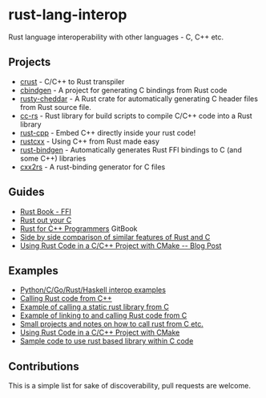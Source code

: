 # rust-lang-interop

Rust language interoperability with other languages - C, C++ etc.

## Projects

* [crust](https://github.com/NishanthSpShetty/crust) - C/C++ to Rust transpiler
* [cbindgen](https://github.com/eqrion/cbindgen) - A project for generating C bindings from Rust code
* [rusty-cheddar](https://github.com/Sean1708/rusty-cheddar) - A Rust crate for automatically generating C header files from Rust source file.
* [cc-rs](https://github.com/alexcrichton/cc-rs) - Rust library for build scripts to compile C/C++ code into a Rust library
* [rust-cpp](https://github.com/mystor/rust-cpp) - Embed C++ directly inside your rust code!
* [rustcxx](https://github.com/google/rustcxx) - Using C++ from Rust made easy
* [rust-bindgen](https://github.com/rust-lang-nursery/rust-bindgen) - Automatically generates Rust FFI bindings to C (and some C++) libraries
* [cxx2rs](https://github.com/manuels/cxx2rs) - A rust-binding generator for C files

## Guides

* [Rust Book - FFI](https://doc.rust-lang.org/book/first-edition/ffi.html)
* [Rust out your C](https://github.com/carols10cents/rust-out-your-c-talk)
* [Rust for C++ Programmers](https://github.com/aminb/rust-for-c) GitBook
* [Side by side comparison of similar features of Rust and C](https://github.com/MarcManiez/Intro-to-Rust)
* [Using Rust Code in a C/C++ Project with CMake -- Blog Post](https://blog.devolutions.net/2018/06/insider-series-using-rust-code-in-a-cc-project-with-cmake)

## Examples

* [Python/C/Go/Rust/Haskell interop examples](https://github.com/jBugman/interop)
* [Calling Rust code from C++](https://github.com/rillian/rust-ffi)
* [Example of calling a static rust library from C](https://github.com/shadowmint/rust-extern)
* [Example of linking to and calling Rust code from C](https://github.com/doublec/rust-from-c-example)
* [Small projects and notes on how to call rust from C etc.](https://github.com/allan-simon/ffi-rust)
* [Using Rust Code in a C/C++ Project with CMake](https://github.com/ekse/cmake_rust_sample)
* [Sample code to use rust based library within C code](https://github.com/alishir/c-rust)

## Contributions

This is a simple list for sake of discoverability, pull requests are welcome.
